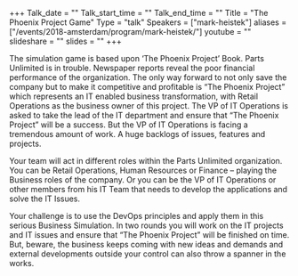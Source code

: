 +++
Talk_date = ""
Talk_start_time = ""
Talk_end_time = ""
Title = "The Phoenix Project Game"
Type = "talk"
Speakers = ["mark-heistek"]
aliases = ["/events/2018-amsterdam/program/mark-heistek/"]
youtube = ""
slideshare = ""
slides = ""
+++

The simulation game is based upon ‘The Phoenix Project’ Book. Parts Unlimited is in trouble. Newspaper reports reveal the poor financial performance of the organization. The only way forward to not only save the company but to make it competitive and profitable is “The Phoenix Project” which represents an IT enabled business transformation, with Retail Operations as the business owner of this project. The VP of IT Operations is asked to take the lead of the IT department and ensure that “The Phoenix Project” will be a success. But the VP of IT Operations is facing a tremendous amount of work. A huge backlogs of issues, features and projects.

Your team will act in different roles within the Parts Unlimited organization. You can be Retail Operations, Human Resources or Finance – playing the Business roles of the company. Or you can be the VP of IT Operations or other members from his IT Team that needs to develop the applications and solve the IT Issues.

Your challenge is to use the DevOps principles and apply them in this serious Business Simulation. In two rounds you will work on the IT projects and IT issues and ensure that “The Phoenix Project” will be finished on time. But, beware, the business keeps coming with new ideas and demands and external developments outside your control can also throw a spanner in the works.
